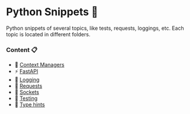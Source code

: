 # Python Snippets :snake:

Python snippets of several topics, like tests, requests, loggings, etc. Each topic is located in different folders.

### Content :clipboard:
- :dizzy: [Context Managers](./context_managers)
- :zap: [FastAPI](./fastapi_example)
- :flashlight: [Logging](./logging)
- :satellite: [Requests](./requests)
- :electric_plug: [Sockets](./sockets)
- :vertical_traffic_light: [Testing](./testing)
- :duck: [Type hints](./type_hints)